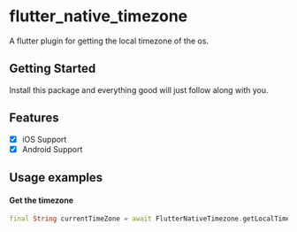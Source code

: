 # flutter_native_timezone

A flutter plugin for getting the local timezone of the os.

## Getting Started

Install this package and everything good will just follow along with you.
 
## Features

- [X] iOS Support
- [X] Android Support

## Usage examples

#### Get the timezone
```dart
final String currentTimeZone = await FlutterNativeTimezone.getLocalTimezone();
```
